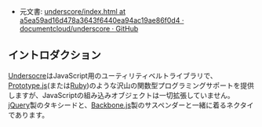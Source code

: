 +  元文書: [underscore/index.html at a5ea59ad16d478a3643f6440ea94ac19ae86f0d4 · documentcloud/underscore · GitHub](https://github.com/documentcloud/underscore/blob/a5ea59ad16d478a3643f6440ea94ac19ae86f0d4/index.html "underscore/index.html at a5ea59ad16d478a3643f6440ea94ac19ae86f0d4 · documentcloud/underscore · GitHub")

## イントロダクション

[Undersocre](http://github.com/documentcloud/underscore/)はJavaScript用のユーティリティベルトライブラリで、[Prototype.js](http://prototypejs.org/doc/latest/)\(または[Ruby](http://www.ruby-doc.org/core/classes/Enumerable.html)\)のような沢山の関数型プログラミングサポートを提供しますが、JavaScriptの組み込みオブジェクトは一切拡張していません。[jQuery](http://docs.jquery.com)製のタキシードと、[Backbone.js](http://backbonejs.org)製のサスペンダーと一緒に着るネクタイであります。


